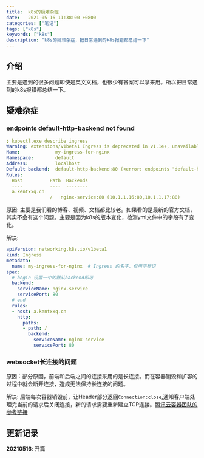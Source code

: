 ```yaml
---
title:  k8s的疑难杂症
date:   2021-05-16 11:38:00 +0800
categories: ["笔记"]
tags: ["k8s"]
keywords: ["k8s"]
description: "k8s的疑难杂症，把日常遇到的k8s报错都总结一下"
---
```


## 介绍

主要是遇到的很多问题即使是英文文档，也很少有答案可以拿来用。所以把日常遇到的k8s报错都总结一下。

## 疑难杂症

### endpoints default-http-backend not found
```yml
❯ kubectl.exe describe ingress
Warning: extensions/v1beta1 Ingress is deprecated in v1.14+, unavailable in v1.22+; use networking.k8s.io/v1 Ingress
Name:             my-ingress-for-nginx
Namespace:        default
Address:          localhost
Default backend:  default-http-backend:80 (<error: endpoints "default-http-backend" not found>)
Rules:
  Host          Path  Backends
  ----          ----  --------
  a.kentxxq.cn
                /   nginx-service:80 (10.1.1.16:80,10.1.1.17:80)
```

原因: 主要是我们看的博客、视频、文档都比较老。如果看的是最新的官方文档，其实不会有这个问题。主要是因为k8s的版本变化，检测yml文件中的字段有了变化。

解决: 
```yml
apiVersion: networking.k8s.io/v1beta1
kind: Ingress
metadata:
  name: my-ingress-for-nginx  # Ingress 的名字，仅用于标识
spec:
  # begin 设置一个的默认backend即可
  backend:  
    serviceName: nginx-service
    servicePort: 80
  # end
  rules:                      
  - host: a.kentxxq.cn   
    http:
      paths:                 
      - path: /
        backend:
          serviceName: nginx-service  
          servicePort: 80
```

### websocket长连接的问题

原因：部分原因，前端和后端之间的连接采用的是长连接。而在容器销毁和扩容的过程中就会断开连接，造成无法保持长连接的问题。

解决: 后端每次容器销毁前，让Header部分返回`Connection:close`,通知客户端处理完当前的请求后关闭连接，新的请求需要重新建立TCP连接。[腾讯云容器团队的参考链接](https://tencentcloudcontainerteam.github.io/2019/06/06/scale-keepalive-service/)

## 更新记录

**20210516**: 开篇